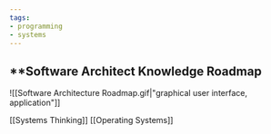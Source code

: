 ```yaml
---
tags:
- programming
- systems
---
```


## **Software Architect Knowledge Roadmap

![[Software Architecture Roadmap.gif|"graphical user interface, application"]]

[[Systems Thinking]]  [[Operating Systems]]